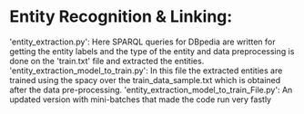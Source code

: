 # Entity Recognition & Linking:

'entity_extraction.py': Here SPARQL queries for DBpedia are written for getting the entity labels and the type of the entity and data preprocessing is done on the 'train.txt' file and extracted the entities. 
'entity_extraction_model_to_train.py': In this file the extracted entities are trained using the spacy over the train_data_sample.txt which is obtained after the data pre-processing.
'entity_extraction_model_to_train_File.py': An updated version with mini-batches that made the code run very fastly
